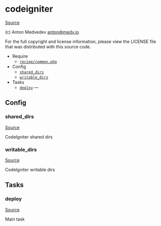 <!-- DO NOT EDIT THIS FILE! -->
<!-- Instead edit recipe/codeigniter.php -->
<!-- Then run bin/docgen -->

# codeigniter

[Source](recipe/codeigniter.php)

(c) Anton Medvedev <anton@medv.io>

For the full copyright and license information, please view the LICENSE
file that was distributed with this source code.


* Require
  * [`recipe/common.php`](#recipe/common.php)
* Config
  * [`shared_dirs`](#shared_dirs)
  * [`writable_dirs`](#writable_dirs)
* Tasks
  * [`deploy`](#deploy) — 

## Config
### shared_dirs
[Source](recipe/codeigniter.php#L13)

CodeIgniter shared dirs

### writable_dirs
[Source](recipe/codeigniter.php#L16)

CodeIgniter writable dirs


## Tasks
### deploy
[Source](recipe/codeigniter.php#L21)



Main task

